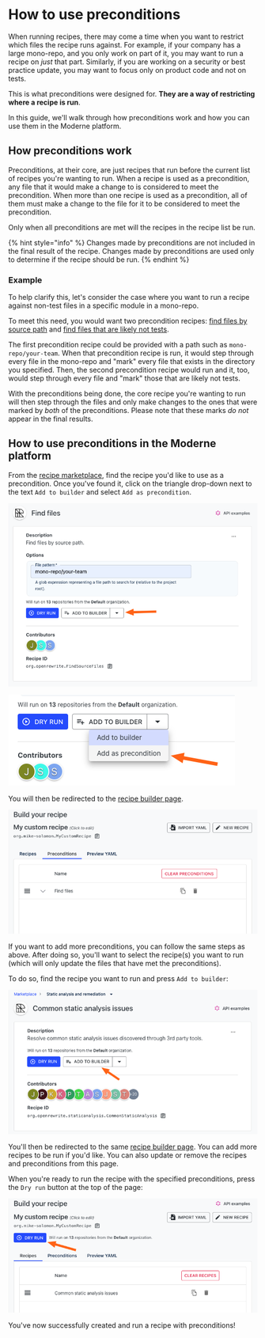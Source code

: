 # How to use preconditions

When running recipes, there may come a time when you want to restrict which files the recipe runs against. For example, if your company has a large mono-repo, and you only work on part of it, you may want to run a recipe on _just_ that part. Similarly, if you are working on a security or best practice update, you may want to focus only on product code and not on tests.

This is what preconditions were designed for. **They are a way of restricting where a recipe is run**.

In this guide, we'll walk through how preconditions work and how you can use them in the Moderne platform.

## How preconditions work

Preconditions, at their core, are just recipes that run before the current list of recipes you're wanting to run. When a recipe is used as a precondition, any file that it would make a change to is considered to meet the precondition. When more than one recipe is used as a precondition, all of them must make a change to the file for it to be considered to meet the precondition.

Only when all preconditions are met will the recipes in the recipe list be run.

{% hint style="info" %}
Changes made by preconditions are not included in the final result of the recipe. Changes made by preconditions are used only to determine if the recipe should be run.
{% endhint %}

### Example

To help clarify this, let's consider the case where you want to run a recipe against non-test files in a specific module in a mono-repo.

To meet this need, you would want two precondition recipes: [find files by source path](https://app.moderne.io/recipes/org.openrewrite.FindSourceFiles) and [find files that are likely not tests](https://app.moderne.io/recipes/org.openrewrite.java.search.IsLikelyNotTest).

The first precondition recipe could be provided with a path such as `mono-repo/your-team`. When that precondition recipe is run, it would step through every file in the mono-repo and "mark" every file that exists in the directory you specified. Then, the second precondition recipe would run and it, too, would step through every file and "mark" those that are likely not tests.

With the preconditions being done, the core recipe you're wanting to run will then step through the files and only make changes to the ones that were marked by _both_ of the preconditions. Please note that these marks _do not_ appear in the final results.

## How to use preconditions in the Moderne platform

From the [recipe marketplace](https://app.moderne.io/marketplace), find the recipe you'd like to use as a precondition. Once you've found it, click on the triangle drop-down next to the text `Add to builder` and select `Add as precondition`.

![](../../.gitbook/assets/precondition1.png)

![](../../.gitbook/assets/precondition2.png)

You will then be redirected to the [recipe builder page](https://app.moderne.io/recipes/builder).

![](../../.gitbook/assets/recipe-precondition.png)

If you want to add more preconditions, you can follow the same steps as above. After doing so, you'll want to select the recipe(s) you want to run (which will only update the files that have met the preconditions).

To do so, find the recipe you want to run and press `Add to builder`:

![](../../.gitbook/assets/recipe-build.png)

You'll then be redirected to the same [recipe builder page](https://app.moderne.io/recipes/builder). You can add more recipes to be run if you'd like. You can also update or remove the recipes and preconditions from this page.

When you're ready to run the recipe with the specified preconditions, press the `Dry run` button at the top of the page:

![](../../.gitbook/assets/build-dry.png)

You've now successfully created and run a recipe with preconditions!&#x20;
